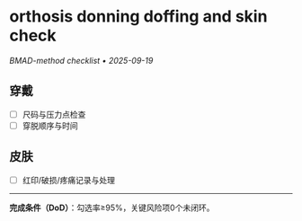 # orthosis donning doffing and skin check

_BMAD-method checklist • 2025-09-19_

## 穿戴

- [ ] 尺码与压力点检查
- [ ] 穿脱顺序与时间

## 皮肤

- [ ] 红印/破损/疼痛记录与处理

---

**完成条件（DoD）**：勾选率≥95%，关键风险项0个未闭环。
